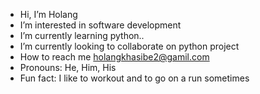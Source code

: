 -  Hi, I’m Holang
-  I’m interested in software development
-  I’m currently learning python..
-  I’m currently looking to collaborate on python project
-  How to reach me holangkhasibe2@gamil.com
-  Pronouns: He, Him, His
-  Fun fact: I like to workout and to go on a run sometimes

<!---
TarHollz/TarHollz is a ✨ special ✨ repository because its `README.md` (this file) appears on your GitHub profile.
You can click the Preview link to take a look at your changes.
--->
